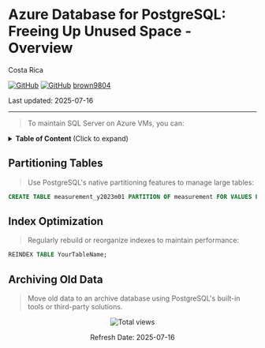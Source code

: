 # Azure Database for PostgreSQL: <br/> Freeing Up Unused Space - Overview 

Costa Rica

[![GitHub](https://badgen.net/badge/icon/github?icon=github&label)](https://github.com) 
[![GitHub](https://img.shields.io/badge/--181717?logo=github&logoColor=ffffff)](https://github.com/)
[brown9804](https://github.com/brown9804)

Last updated: 2025-07-16

----------

> To maintain SQL Server on Azure VMs, you can:

<details>
<summary><b>Table of Content </b> (Click to expand)</summary>

- [Partitioning Tables](#partitioning-tables)
- [Index Optimization](#index-optimization)
- [Archiving Old Data](#archiving-old-data)

</details>

## Partitioning Tables

> Use PostgreSQL's native partitioning features to manage large tables:

 ```sql
 CREATE TABLE measurement_y2023m01 PARTITION OF measurement FOR VALUES FROM ('2023-01-01') TO ('2023-02-01');
 ```

## Index Optimization

> Regularly rebuild or reorganize indexes to maintain performance:

 ```sql
 REINDEX TABLE YourTableName;
 ```

## Archiving Old Data

> Move old data to an archive database using PostgreSQL's built-in tools or third-party solutions.

<!-- START BADGE -->
<div align="center">
  <img src="https://img.shields.io/badge/Total%20views-31-limegreen" alt="Total views">
  <p>Refresh Date: 2025-07-16</p>
</div>
<!-- END BADGE -->
